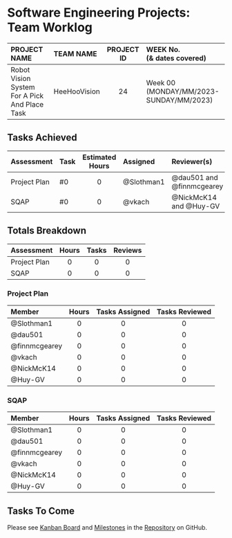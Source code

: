 <link rel="stylesheet" href="../styles/worklog.css" type="text/css">

# Software Engineering Projects: Team Worklog
<!--
	Author: @dau501
	Editor(s):
	Year: 2023
-->

|PROJECT NAME|TEAM NAME|PROJECT ID|WEEK No.<br/>(&amp; dates covered)|
|:-|:-|:-:|:-|
|Robot Vision System For A Pick And Place Task|HeeHooVision|24|Week 00<br/>(MONDAY/MM/2023-SUNDAY/MM/2023)|

## Tasks Achieved
|Assessment|Task|Estimated Hours|Assigned|Reviewer(s)|
|:-|:-|:-:|:-|:-|
|Project Plan|#0|0|@Slothman1|@dau501 and @finnmcgearey|
|SQAP|#0|0|@vkach|@NickMcK14 and @Huy-GV|

<!--
> *[As a guide in estimating the time consider the following:]*
>
> *[Each team member should contribute equally, and time spent actually writing software should be about*
> *(10 hours x 6 team members) across 24 weeks,*\
> *Total time allocation for each student should not exceed 10 hours per week,*\
> *The total hours per activity should be feasible.]*
-->

<div class="page"/><!-- page break -->

## Totals Breakdown
|Assessment|Hours|Tasks|Reviews|
|:-|:-:|:-:|:-:|
|Project Plan|0|0|0|
|SQAP|0|0|0|

### Project Plan
|Member|Hours|Tasks Assigned|Tasks Reviewed|
|:-|:-:|:-:|:-:|
|@Slothman1|0|0|0|
|@dau501|0|0|0|
|@finnmcgearey|0|0|0|
|@vkach|0|0|0|
|@NickMcK14|0|0|0|
|@Huy-GV|0|0|0|

### SQAP
|Member|Hours|Tasks Assigned|Tasks Reviewed|
|:-|:-:|:-:|:-:|
|@Slothman1|0|0|0|
|@dau501|0|0|0|
|@finnmcgearey|0|0|0|
|@vkach|0|0|0|
|@NickMcK14|0|0|0|
|@Huy-GV|0|0|0|

<!--EASY COPY+PASTE ACCESS
@Slothman1
@dau501
@finnmcgearey
@vkach
@NickMcK14
@Huy-GV

is:pr is:closed sort:created-asc milestone:"Project Plan" assignee:Slothman1
is:pr is:closed sort:created-asc milestone:"Project Plan" assignee:dau501
is:pr is:closed sort:created-asc milestone:"Project Plan" assignee:finnmcgearey
is:pr is:closed sort:created-asc milestone:"Project Plan" assignee:vkach
is:pr is:closed sort:created-asc milestone:"Project Plan" assignee:NickMcK14
is:pr is:closed sort:created-asc milestone:"Project Plan" assignee:Huy-GV

is:pr is:closed sort:created-asc milestone:"Project Plan" reviewed-by:Slothman1 -assignee:Slothman1
is:pr is:closed sort:created-asc milestone:"Project Plan" reviewed-by:dau501 -assignee:dau501
is:pr is:closed sort:created-asc milestone:"Project Plan" reviewed-by:finnmcgearey -assignee:finnmcgearey
is:pr is:closed sort:created-asc milestone:"Project Plan" reviewed-by:vkach -assignee:vkach
is:pr is:closed sort:created-asc milestone:"Project Plan" reviewed-by:NickMcK14 -assignee:NickMcK14
is:pr is:closed sort:created-asc milestone:"Project Plan" reviewed-by:Huy-GV -assignee:Huy-GV
-->

## Tasks To Come
Please see [Kanban Board][board] and [Milestones][assessments] in the [Repository][repo] on GitHub.

<!-- Other URLs -->
[board]: <https://github.com/orgs/kanbanyte/projects/9>
[assessments]: <https://github.com/kanbanyte/sepb/milestones?direction=asc&sort=due_date&state=open>
[repo]: <https://github.com/kanbanyte/sepb>
